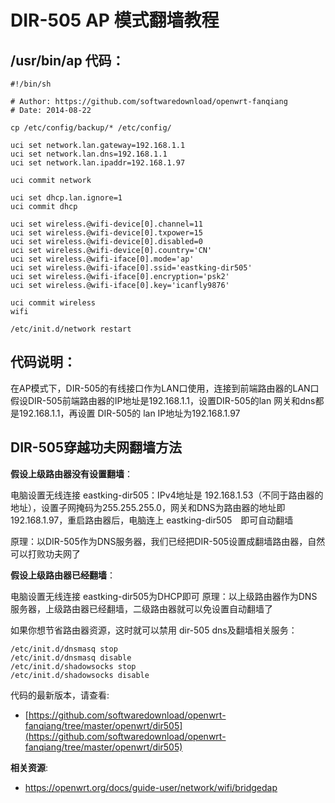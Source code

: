 DIR-505 AP 模式翻墙教程
====================

/usr/bin/ap 代码：
--------

    #!/bin/sh

    # Author: https://github.com/softwaredownload/openwrt-fanqiang
    # Date: 2014-08-22

    cp /etc/config/backup/* /etc/config/

    uci set network.lan.gateway=192.168.1.1
    uci set network.lan.dns=192.168.1.1
    uci set network.lan.ipaddr=192.168.1.97

    uci commit network

    uci set dhcp.lan.ignore=1
    uci commit dhcp

    uci set wireless.@wifi-device[0].channel=11
    uci set wireless.@wifi-device[0].txpower=15
    uci set wireless.@wifi-device[0].disabled=0
    uci set wireless.@wifi-device[0].country='CN'
    uci set wireless.@wifi-iface[0].mode='ap'
    uci set wireless.@wifi-iface[0].ssid='eastking-dir505'
    uci set wireless.@wifi-iface[0].encryption='psk2'
    uci set wireless.@wifi-iface[0].key='icanfly9876'

    uci commit wireless
    wifi

    /etc/init.d/network restart

代码说明：
--------

在AP模式下，DIR-505的有线接口作为LAN口使用，连接到前端路由器的LAN口
假设DIR-505前端路由器的IP地址是192.168.1.1，设置DIR-505的lan 网关和dns都是192.168.1.1，再设置 DIR-505的 lan IP地址为192.168.1.97

DIR-505穿越功夫网翻墙方法
--------

**假设上级路由器没有设置翻墙**：

电脑设置无线连接 eastking-dir505：IPv4地址是 192.168.1.53（不同于路由器的地址），设置子网掩码为255.255.255.0，网关和DNS为路由器的地址即192.168.1.97，重启路由器后，电脑连上 eastking-dir505　即可自动翻墙

原理：以DIR-505作为DNS服务器，我们已经把DIR-505设置成翻墙路由器，自然可以打败功夫网了

**假设上级路由器已经翻墙**：

电脑设置无线连接 eastking-dir505为DHCP即可
原理：以上级路由器作为DNS服务器，上级路由器已经翻墙，二级路由器就可以免设置自动翻墙了

如果你想节省路由器资源，这时就可以禁用 dir-505 dns及翻墙相关服务：

    /etc/init.d/dnsmasq stop
    /etc/init.d/dnsmasq disable
    /etc/init.d/shadowsocks stop
    /etc/init.d/shadowsocks disable

代码的最新版本，请查看:

- [https://github.com/softwaredownload/openwrt-fanqiang/tree/master/openwrt/dir505](https://github.com/softwaredownload/openwrt-fanqiang/tree/master/openwrt/dir505)

**相关资源**:
- https://openwrt.org/docs/guide-user/network/wifi/bridgedap